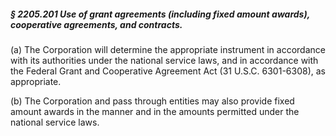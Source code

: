 ##### § 2205.201 Use of grant agreements (including fixed amount awards), cooperative agreements, and contracts. #####

(a) The Corporation will determine the appropriate instrument in accordance with its authorities under the national service laws, and in accordance with the Federal Grant and Cooperative Agreement Act (31 U.S.C. 6301-6308), as appropriate.

(b) The Corporation and pass through entities may also provide fixed amount awards in the manner and in the amounts permitted under the national service laws.